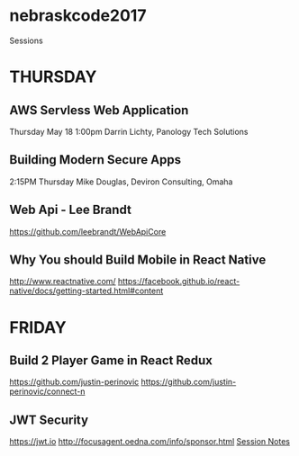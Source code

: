# nebraskcode2017
Sessions

# THURSDAY

## AWS Servless Web Application
Thursday May 18 1:00pm 
Darrin Lichty, Panology Tech Solutions

## Building Modern Secure Apps
2:15PM Thursday
Mike Douglas, Deviron Consulting, Omaha

## Web Api - Lee Brandt
https://github.com/leebrandt/WebApiCore

## Why You should Build Mobile in React Native
http://www.reactnative.com/
https://facebook.github.io/react-native/docs/getting-started.html#content

# FRIDAY

## Build 2 Player Game in React Redux
https://github.com/justin-perinovic
https://github.com/justin-perinovic/connect-n

## JWT Security
https://jwt.io
http://focusagent.oedna.com/info/sponsor.html
[Session Notes](./jwt/README.md)



